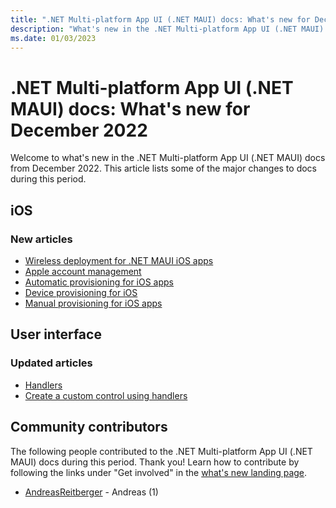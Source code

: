 ```yaml
---
title: ".NET Multi-platform App UI (.NET MAUI) docs: What's new for December 2022"
description: "What's new in the .NET Multi-platform App UI (.NET MAUI) docs for December 2022."
ms.date: 01/03/2023
---
```


# .NET Multi-platform App UI (.NET MAUI) docs: What's new for December 2022

Welcome to what's new in the .NET Multi-platform App UI (.NET MAUI) docs from December 2022. This article lists some of the major changes to docs during this period.

## iOS

### New articles

- [Wireless deployment for .NET MAUI iOS apps](../ios/wireless-deployment.md)
- [Apple account management](../ios/apple-account-management.md)
- [Automatic provisioning for iOS apps](../ios/device-provisioning/automatic-provisioning.md)
- [Device provisioning for iOS](../ios/device-provisioning/index.md)
- [Manual provisioning for iOS apps](../ios/device-provisioning/manual-provisioning.md)

## User interface

### Updated articles

- [Handlers](../user-interface/handlers/index.md)
- [Create a custom control using handlers](../user-interface/handlers/create.md)

## Community contributors

The following people contributed to the .NET Multi-platform App UI (.NET MAUI) docs during this period. Thank you! Learn how to contribute by following the links under "Get involved" in the [what's new landing page](index.yml).

- [AndreasReitberger](https://github.com/AndreasReitberger) - Andreas (1)
